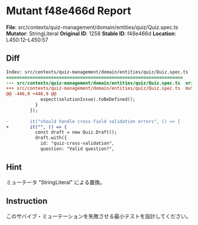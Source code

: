 # Mutant f48e466d Report

**File**: src/contexts/quiz-management/domain/entities/quiz/Quiz.spec.ts
**Mutator**: StringLiteral
**Original ID**: 1258
**Stable ID**: f48e466d
**Location**: L450:12–L450:57

## Diff

```diff
Index: src/contexts/quiz-management/domain/entities/quiz/Quiz.spec.ts
===================================================================
--- src/contexts/quiz-management/domain/entities/quiz/Quiz.spec.ts	original
+++ src/contexts/quiz-management/domain/entities/quiz/Quiz.spec.ts	mutated #1258
@@ -446,9 +446,9 @@
             expect(solutionIssue).toBeDefined();
           }
         });
 
-        it("should handle cross-field validation errors", () => {
+        it("", () => {
           const draft = new Quiz.Draft();
           draft.with({
             id: "quiz-cross-validation",
             question: "Valid question?",
```

## Hint

ミューテータ "StringLiteral" による置換。

## Instruction

このサバイブ・ミューテーションを失敗させる最小テストを設計してください。
